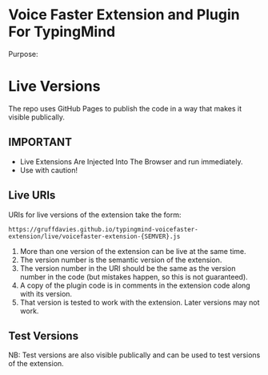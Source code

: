 # Voice Faster Extension and Plugin For TypingMind

Purpose:

# Live Versions

The repo uses GitHub Pages to publish the code in a way that makes it visible publically.

## IMPORTANT

- Live Extensions Are Injected Into The Browser and run immediately.
- Use with caution!

## Live URIs

URIs for live versions of the extension take the form:

`https://gruffdavies.github.io/typingmind-voicefaster-extension/live/voicefaster-extension-{SEMVER}.js`


1. More than one version of the extension can be live at the same time.
2. The version number is the semantic version of the extension.
3. The version number in the URI should be the same as the version number in the code (but mistakes happen, so this is not guaranteed).
4. A copy of the plugin code is in comments in the extension code along with its version.
5. That version is tested to work with the extension. Later versions may not work.

## Test Versions

NB: Test versions are also visible publically and can be used to test versions of the extension.
